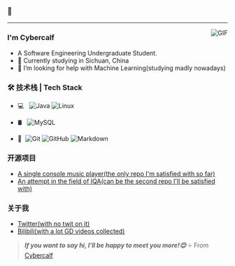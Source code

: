 ###  👋

---
<img align="right" alt="GIF" src="https://raw.githubusercontent.com/JoeyBling/JoeyBling/master/pic/pusheencode.gif" />

### I'm Cybercalf

- A Software Engineering Undergraduate Student.
- 🌱 Currently studying in Sichuan, China  
- 🤔 I’m looking for help with Machine Learning(studying madly nowadays)

### 🛠 技术栈 | Tech Stack

- 💻 &#160; ![Java](https://img.shields.io/badge/-Java-333333?style=flat&logo=Java&logoColor=007396)
![Linux](https://img.shields.io/badge/-Linux-333333?style=flat&logo=Linux&logoColor=FCC624)

- 🛢 &#160; ![MySQL](https://img.shields.io/badge/-MySQL-333333?style=flat&logo=mysql)

- 🔧 &#160;![Git](https://img.shields.io/badge/-Git-333333?style=flat&logo=git)
![GitHub](https://img.shields.io/badge/-GitHub-333333?style=flat&logo=github)
![Markdown](https://img.shields.io/badge/-Markdown-333333?style=flat&logo=markdown)

### 开源项目
- [A single console music player(the only repo I'm satisfied with so far)](https://github.com/Cybercalf/HwcPlayer-CMake)  
- [An attempt in the field of IQA(can be the second repo I'll be satisfied with)](https://github.com/Cybercalf/GAN-NR-IQA)  

### 关于我
- [Twitter(with no twit on it)](https://twitter.com/calf000001)
- [Bilibili(with a lot GD videos collected)](https://space.bilibili.com/429533066)

> ***If you want to say hi, I'll be happy to meet you more!😊***
⭐️ From [Cybercalf](https://github.com/Cybercalf)



<!--
**Cybercalf/Cybercalf** is a ✨ _special_ ✨ repository because its `README.md` (this file) appears on your GitHub profile.

Here are some ideas to get you started:

- 🔭 I’m currently working on ...
- 🌱 I’m currently learning ...
- 👯 I’m looking to collaborate on ...
- 🤔 I’m looking for help with ...
- 💬 Ask me about ...
- 📫 How to reach me: ...
- 😄 Pronouns: ...
- ⚡ Fun fact: ...
-->

